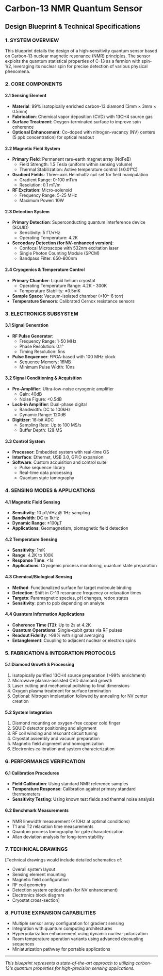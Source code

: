# Carbon-13 NMR Quantum Sensor
## Design Blueprint & Technical Specifications

### 1. SYSTEM OVERVIEW

This blueprint details the design of a high-sensitivity quantum sensor based on Carbon-13 nuclear magnetic resonance (NMR) principles. The sensor exploits the quantum statistical properties of C-13 as a fermion with spin-1/2, leveraging its nuclear spin for precise detection of various physical phenomena.

### 2. CORE COMPONENTS

#### 2.1 Sensing Element
- **Material**: 99% isotopically enriched carbon-13 diamond (3mm × 3mm × 0.5mm)
- **Fabrication**: Chemical vapor deposition (CVD) with 13CH4 source gas
- **Surface Treatment**: Oxygen-terminated surface to improve spin coherence
- **Optional Enhancement**: Co-doped with nitrogen-vacancy (NV) centers (5 ppb concentration) for optical readout

#### 2.2 Magnetic Field System
- **Primary Field**: Permanent rare-earth magnet array (NdFeB)
  - Field Strength: 1.5 Tesla (uniform within sensing volume)
  - Thermal Stabilization: Active temperature control (±0.01°C)
- **Gradient Fields**: Three-axis Helmholtz coil set for field manipulation
  - Gradient Range: 0-100 mT/m
  - Resolution: 0.1 mT/m
- **RF Excitation**: Micro-solenoid
  - Frequency Range: 5-25 MHz
  - Maximum Power: 10W

#### 2.3 Detection System
- **Primary Detection**: Superconducting quantum interference device (SQUID)
  - Sensitivity: 5 fT/√Hz
  - Operating Temperature: 4.2K
- **Secondary Detection (for NV-enhanced version)**:
  - Confocal Microscope with 532nm excitation laser
  - Single Photon Counting Module (SPCM)
  - Bandpass Filter: 650-800nm

#### 2.4 Cryogenics & Temperature Control
- **Primary Chamber**: Liquid helium cryostat
  - Operating Temperature Range: 4.2K - 300K
  - Temperature Stability: ±0.5mK
- **Sample Space**: Vacuum-isolated chamber (<10^-6 torr)
- **Temperature Sensors**: Calibrated Cernox resistance sensors

### 3. ELECTRONICS SUBSYSTEM

#### 3.1 Signal Generation
- **RF Pulse Generator**:
  - Frequency Range: 1-50 MHz
  - Phase Resolution: 0.1°
  - Timing Resolution: 5ns
- **Pulse Sequencer**: FPGA-based with 100 MHz clock
  - Sequence Memory: 16MB
  - Minimum Pulse Width: 10ns

#### 3.2 Signal Conditioning & Acquisition
- **Pre-Amplifier**: Ultra-low-noise cryogenic amplifier
  - Gain: 40dB
  - Noise Figure: <0.5dB
- **Lock-in Amplifier**: Dual-phase digital
  - Bandwidth: DC to 100kHz
  - Dynamic Range: 120dB
- **Digitizer**: 16-bit ADC
  - Sampling Rate: Up to 100 MS/s
  - Buffer Depth: 128 MS

#### 3.3 Control System
- **Processor**: Embedded system with real-time OS
- **Interface**: Ethernet, USB 3.0, GPIO expansion
- **Software**: Custom acquisition and control suite
  - Pulse sequence library
  - Real-time data processing
  - Quantum state tomography

### 4. SENSING MODES & APPLICATIONS

#### 4.1 Magnetic Field Sensing
- **Sensitivity**: 10 pT/√Hz @ 1Hz sampling
- **Bandwidth**: DC to 1kHz
- **Dynamic Range**: ±100µT
- **Applications**: Geomagnetism, biomagnetic field detection

#### 4.2 Temperature Sensing
- **Sensitivity**: 1mK
- **Range**: 4.2K to 100K
- **Response Time**: <1s
- **Applications**: Cryogenic process monitoring, quantum state preparation

#### 4.3 Chemical/Biological Sensing
- **Method**: Functionalized surface for target molecule binding
- **Detection**: Shift in C-13 resonance frequency or relaxation times
- **Targets**: Paramagnetic species, pH changes, redox states
- **Sensitivity**: ppm to ppb depending on analyte

#### 4.4 Quantum Information Applications
- **Coherence Time (T2)**: Up to 2s at 4.2K
- **Quantum Operations**: Single-qubit gates via RF pulses
- **Readout Fidelity**: >99% with signal averaging
- **Entanglement**: Coupling to adjacent nuclear or electron spins

### 5. FABRICATION & INTEGRATION PROTOCOLS

#### 5.1 Diamond Growth & Processing
1. Isotopically purified 13CH4 source preparation (>99% enrichment)
2. Microwave plasma-assisted CVD diamond growth
3. Laser cutting and mechanical polishing to final dimensions
4. Oxygen plasma treatment for surface termination
5. Optional: Nitrogen implantation followed by annealing for NV center creation

#### 5.2 System Integration
1. Diamond mounting on oxygen-free copper cold finger
2. SQUID detector positioning and alignment
3. RF coil winding and resonant circuit tuning
4. Cryostat assembly and vacuum preparation
5. Magnetic field alignment and homogenization
6. Electronics calibration and system characterization

### 6. PERFORMANCE VERIFICATION

#### 6.1 Calibration Procedures
- **Field Calibration**: Using standard NMR reference samples
- **Temperature Response**: Calibration against primary standard thermometers
- **Sensitivity Testing**: Using known test fields and thermal noise analysis

#### 6.2 Benchmark Measurements
- NMR linewidth measurement (<10Hz at optimal conditions)
- T1 and T2 relaxation time measurements
- Quantum process tomography for gate characterization
- Allan deviation analysis for long-term stability

### 7. TECHNICAL DRAWINGS

[Technical drawings would include detailed schematics of:
- Overall system layout
- Sensing element mounting
- Magnetic field configuration
- RF coil geometry
- Detection system optical path (for NV enhancement)
- Electronics block diagram
- Cryostat cross-section]

### 8. FUTURE EXPANSION CAPABILITIES

- Multiple sensor array configuration for gradient sensing
- Integration with quantum computing architectures
- Hyperpolarization enhancement using dynamic nuclear polarization
- Room temperature operation variants using advanced decoupling sequences
- Miniaturization pathway for portable applications

---

*This blueprint represents a state-of-the-art approach to utilizing carbon-13's quantum properties for high-precision sensing applications.*
